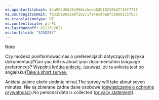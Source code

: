 ```yaml
---
ms.openlocfilehash: 64a955d5049c996ecbcde82b182390d7f19f774f
ms.sourcegitcommit: fa32b1893286f20271fa4ec4be8fc68bd135f53c
ms.translationtype: HT
ms.contentlocale: pl-PL
ms.lasthandoff: 02/15/2021
ms.locfileid: "5288287"
---
```

> [!NOTE]
><span data-ttu-id="d0b7d-101">Czy możesz poinformować nas o preferencjach dotyczących języka dokumentacji?</span><span class="sxs-lookup"><span data-stu-id="d0b7d-101">Can you tell us about your documentation language preferences?</span></span> <span data-ttu-id="d0b7d-102">[Wypełnij krótką ankietę.](https://aka.ms/BAG_Docs_Language_Survey) (zauważ, że ta ankieta jest po angielsku)</span><span class="sxs-lookup"><span data-stu-id="d0b7d-102">[Take a short survey.](https://aka.ms/BAG_Docs_Language_Survey)</span></span>
>
><span data-ttu-id="d0b7d-103">Ankieta zajmie około siedmiu minut.</span><span class="sxs-lookup"><span data-stu-id="d0b7d-103">The survey will take about seven minutes.</span></span> <span data-ttu-id="d0b7d-104">Nie są zbierane żadne dane osobowe ([oświadczenie o ochronie prywatności](https://go.microsoft.com/fwlink/?LinkId=521839)).</span><span class="sxs-lookup"><span data-stu-id="d0b7d-104">No personal data is collected ([privacy statement](https://go.microsoft.com/fwlink/?LinkId=521839)).</span></span>
